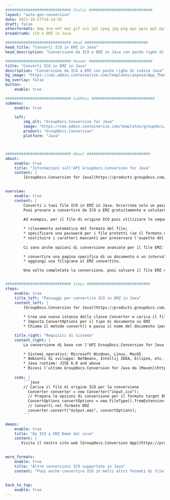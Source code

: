 ```yaml
---
############################# Static ############################
layout: "auto-gen-conversion"
date: 2023-10-27T14:14:58
draft: false
otherformats: bmp dcm emf emz gif ico jp2 jpeg jpg png pps ppsx ppt pptx psb psd svg svgz tga tif tiff webp wmf wmz
breadcrumb: ICO a EMZ in Java

############################# Head ############################
head_title: "Converti ICO in EMZ in Java"
head_description: "Conversione da ICO a EMZ in Java con poche righe di codice. Converti oltre 160 formati di file utilizzando l'API di conversione dei documenti GroupDocs per Java"

############################# Header ############################
title: "Converti ICO in EMZ in Java"
description: "Conversione da ICO a EMZ con poche righe di codice Java"
bg_image: "https://cms.admin.containerize.com/templates/aspose/App_Themes/V3/images/bg/header1.png"
bg_overlay: false
button:
    enable: true

############################# SubMenu ############################
submenu:
    enable: true

    left:
        img_alt: "GroupDocs.Conversion for Java"
        image: "https://cms.admin.containerize.com/templates/groupdocs/images/product-logos/90x90-noborder/groupdocs-conversion-java.png"
        product: "GroupDocs.Conversion"
        platform: "Java"



############################# About ############################
about:
    enable: true
    title: "Informazioni sull'API GroupDocs.Conversion for Java"
    content: |
        [GroupDocs.Conversion for Java](https://products.groupdocs.com/conversion/java/) è un'API di conversione di formati di file avanzata per la conversione tra formati di immagini e documenti popolari come Microsoft Office, OpenDocument, PDF, HTML, e-mail, CAD. e molto altro ancora con poche righe di codice. L'API nativa rileva automaticamente i formati dei documenti originali e offre molte opzioni per personalizzare i documenti convertiti. Insieme alla funzione di estrazione delle informazioni da un documento, supporta anche la memorizzazione nella cache dei risultati della conversione sul disco locale per impostazione predefinita. Tuttavia, qualsiasi tipo di archiviazione della cache può essere supportato implementando le interfacce appropriate: Amazon S3, Dropbox, Google Drive, Windows Azure, Reddis o qualsiasi altro.
    

overview:
    enable: true
    content: |
        Converti i tuoi file ICO in EMZ in Java. Occorrono solo un paio di righe di codice Java su qualsiasi piattaforma di tua scelta, come Windows, Linux, macOS.
        Puoi provare a convertire da ICO a EMZ gratuitamente e valutare la qualità dei risultati della conversione. Insieme a semplici script di conversione file, puoi provare opzioni più sofisticate per caricare il file sorgente ICO e memorizzare l'output EMZ. 
        
        Ad esempio, per il file di origine ICO puoi utilizzare le seguenti opzioni di caricamento:

        * rilevamento automatico del formato del file;
        * specificare una password per i file protetti (se il formato del file lo supporta);
        * sostituire i caratteri mancanti per preservare l'aspetto del documento.
        
        Ci sono anche opzioni di conversione avanzate per il file EMZ:

        * convertire una pagina specifica di un documento o un intervallo di pagine;
        * aggiungi una filigrana al EMZ convertito.

        Una volta completata la conversione, puoi salvare il file EMZ nel tuo percorso file locale o in qualsiasi archivio di terze parti come FTP, Amazon S3, Google Drive, Dropbox ecc. Nota: per convertire ICO a EMZ, non è necessario installare alcun software aggiuntivo, come MS Office, Open Office, Adobe Acrobat Reader ecc.


############################# Steps ############################
steps:
    enable: true
    title_left: "Passaggi per convertire ICO in EMZ in Java"
    content_left: |
        [GroupDocs.Conversion for Java](https://products.groupdocs.com/conversion/java/) consente agli sviluppatori di convertire facilmente il file ICO in EMZ con poche righe di codice.
        
        * Crea una nuova istanza della classe Converter e carica il file ICO con il percorso completo
        * Imposta ConvertOptions per il tipo di documento su EMZ
        * Chiama il metodo convert() e passa il nome del documento (percorso completo) e il formato (EMZ) come parametro

    title_right: "Requisiti di sistema"
    content_right: |
        La conversione di base con l'API GroupDocs.Conversion for Java può essere eseguita con poche righe di codice. Le nostre API sono supportate su tutte le principali piattaforme e sistemi operativi. Prima di eseguire il codice seguente, assicurati di avere i seguenti prerequisiti installati sul tuo sistema.

        * Sistemi operativi: Microsoft Windows, Linux, MacOS
        * Ambienti di sviluppo: NetBeans, Intellij IDEA, Eclipse, etc.
        * Java runtime: J2SE 6.0 and above
        * Ricevi l'ultimo GroupDocs.Conversion for Java da [Maven](https://repository.groupdocs.com/webapp/#/artifacts/browse/tree/General/repo/com/groupdocs/groupdocs-conversion)
         
    code: |
        ```java    
        // Carica il file di origine ICO per la conversione
          Converter converter = new Converter("input.ico");
          // Prepara le opzioni di conversione per il formato target EMZ
          ConvertOptions convertOptions = new FileType().fromExtension("emz").getConvertOptions();
          // Converti nel formato EMZ
          converter.convert("output.emz", convertOptions);
        ```

demos:
    enable: true
    title: "Da ICO a EMZ Demo dal vivo"
    content: |
       Visita il nostro sito web [GroupDocs.Conversion App](https://products.groupdocs.app/conversion/family) e prova subito la conversione da ICO a EMZ. La demo gratuita ha i seguenti vantaggi
          

more_formats:
    enable: true
    title: "Altre conversioni ICO supportate in Java"
    content: "Puoi anche convertire ICO in molti altri formati di file. Si prega di consultare l'elenco di seguito."
       
       
back_to_top:
    enable: true
---
```

